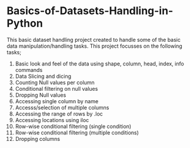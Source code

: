 # Basics-of-Datasets-Handling-in-Python
This basic dataset handling project created to handle some of the basic data manipulation/handling tasks.
This project focusses on the following tasks;
1. Basic look and feel of the data using shape, column, head, index, info commands
2. Data Slicing and dicing
3. Counting Null values per column
4. Conditional filtering on null values
5. Dropping Null values
6. Accessing single column  by name
7. Accesss/selection of multiple columns
8. Accessing the range of rows by .loc
9. Accessing locations using iloc
10. Row-wise conditional filtering (single condition) 
11. Row-wise conditional filtering (multiple conditions)
12. Dropping columns

